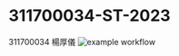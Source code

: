 # 311700034-ST-2023
311700034 楊厚儀
![example
workflow](https://github.com/gdb-bulga/311700034-ST-2023/actions/workflows/github-actions-demo.yml/badge.svg)

